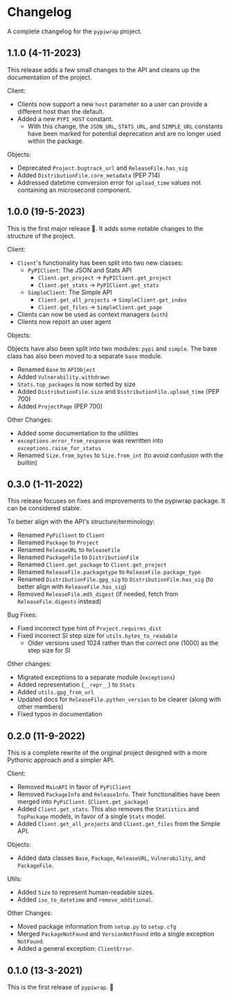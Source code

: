 # Changelog

A complete changelog for the `pypiwrap` project.

## 1.1.0 (4-11-2023)

This release adds a few small changes to the API and cleans up the documentation of the project.

Client:

- Clients now support a new `host` parameter so a user can provide a different host than the default.
- Added a new `PYPI_HOST` constant.
  - With this change, the `JSON_URL`, `STATS_URL`, and `SIMPLE_URL` constants have been marked for potential deprecation and are no longer used within the package.

Objects:

- Deprecated `Project.bugtrack_url` and `ReleaseFile.has_sig`
- Added `DistributionFile.core_metadata` (PEP 714)
- Addressed datetime conversion error for `upload_time` values not containing an microsecond component.

## 1.0.0 (19-5-2023)

This is the first major release :tada:. It adds some notable changes to the structure of the project.

Client:

- `Client`'s functionality has been split into two new classes:
  - `PyPIClient`: The JSON and Stats API
    - `Client.get_project` -> `PyPIClient.get_project`
    - `Client.get_stats` -> `PyPIClient.get_stats`
  - `SimpleClient`: The Simple API
    - `Client.get_all_projects` -> `SimpleClient.get_index`
    - `Client.get_files` -> `SimpleClient.get_page`
- Clients can now be used as context managers (`with`)
- Clients now report an user agent

Objects:

Objects have also been split into two modules:  `pypi` and `simple`. The base class has also been moved to a separate `base` module.

- Renamed `Base` to `APIObject`
- Added `Vulnerability.withdrawn`
- `Stats.top_packages` is now sorted by size
- Added `DistributionFile.size` and `DistributionFile.upload_time` (PEP 700)
- Added `ProjectPage` (PEP 700)

Other Changes:

- Added some documentation to the utilities
- `exceptions.error_from_response` was rewritten into `exceptions.raise_for_status`
- Renamed `Size.from_bytes` to `Size.from_int` (to avoid confusion with the builtin)

## 0.3.0 (1-11-2022)

This release focuses on fixes and improvements to the pypiwrap package. It can be considered stable.

To better align with the API's structure/terminology:

- Renamed `PyPiClient` to `Client`
- Renamed `Package` to `Project`
- Renamed `ReleaseURL` to `ReleaseFile`
- Renamed `PackageFile` to `DistributionFile`
- Renamed `Client.get_package` to `Client.get_project`
- Renamed `ReleaseFile.packagetype` to `ReleaseFile.package_type`
- Renamed `DistributionFile.gpg_sig` to `DistributionFile.has_sig` (to better align with `ReleaseFile.has_sig`)
- Removed `ReleaseFile.md5_digest` (if needed, fetch from `ReleaseFile.digests` instead)

Bug Fixes:

- Fixed incorrect type hint of `Project.requires_dist`
- Fixed incorrect SI step size for `utils.bytes_to_readable`
  - Older versions used 1024 rather than the correct one (1000) as the step size for SI

Other changes:

- Migrated exceptions to a separate module (`exceptions`)
- Added representation (`__repr__`) to `Stats`
- Added `utils.gpg_from_url`
- Updated docs for `ReleaseFile.python_version` to be clearer (along with other members)
- Fixed typos in documentation

## 0.2.0 (11-9-2022)

This is a complete rewrite of the original project designed with a more Pythonic approach and a simpler API.

Client:

- Removed `MainAPI` in favor of `PyPiClient`
- Removed `PackageInfo` and `ReleaseInfo`. Their functionalities have been merged into `PyPiClient`. (`Client.get_package`)
- Added `Client.get_stats`. This also removes the `Statistics` and `TopPackage` models, in favor of a single `Stats` model.
- Added `Client.get_all_projects` and `Client.get_files` from the Simple API.

Objects:

- Added data classes `Base`, `Package`, `ReleaseURL`, `Vulnerability`, and `PackageFile`.

Utils:

- Added `Size` to represent human-readable sizes.
- Added `iso_to_datetime` and `remove_additional`.

Other Changes:

- Moved package information from `setup.py` to `setup.cfg`
- Merged `PackageNotFound` and `VersionNotFound` into a single exception `NotFound`.
- Added a general exception: `ClientError`.

## 0.1.0 (13-3-2021)

This is the first release of `pypiwrap`. :tada:
